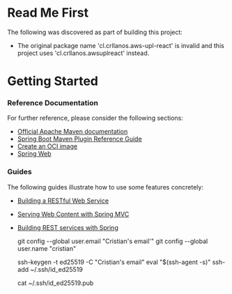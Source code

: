 # Read Me First
The following was discovered as part of building this project:

* The original package name 'cl.crllanos.aws-upl-react' is invalid and this project uses 'cl.crllanos.awsuplreact' instead.

# Getting Started

### Reference Documentation
For further reference, please consider the following sections:

* [Official Apache Maven documentation](https://maven.apache.org/guides/index.html)
* [Spring Boot Maven Plugin Reference Guide](https://docs.spring.io/spring-boot/docs/2.7.15/maven-plugin/reference/html/)
* [Create an OCI image](https://docs.spring.io/spring-boot/docs/2.7.15/maven-plugin/reference/html/#build-image)
* [Spring Web](https://docs.spring.io/spring-boot/docs/2.7.15/reference/htmlsingle/index.html#web)

### Guides
The following guides illustrate how to use some features concretely:

* [Building a RESTful Web Service](https://spring.io/guides/gs/rest-service/)
* [Serving Web Content with Spring MVC](https://spring.io/guides/gs/serving-web-content/)
* [Building REST services with Spring](https://spring.io/guides/tutorials/rest/)



    git config --global user.email "Cristian's email'"
    git config --global user.name "cristian"

    ssh-keygen -t ed25519 -C "Cristian's email"
    eval "$(ssh-agent -s)"
    ssh-add ~/.ssh/id_ed25519
    
    cat ~/.ssh/id_ed25519.pub
